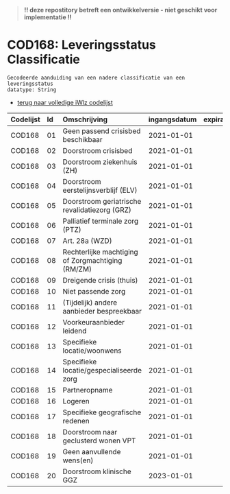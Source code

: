 > **!! deze repostitory betreft een ontwikkelversie - niet geschikt voor implementatie !!**
# COD168: Leveringsstatus Classificatie	
    Gecodeerde aanduiding van een nadere classificatie van een leveringsstatus
    datatype: String

* [terug naar volledige iWlz codelijst](../../iWlz-codelijsten.md)

|Codelijst|Id|Omschrijving|ingangsdatum|expiratiedatum|mutatiedatum|mutatie|
|:--|:--|:--|:--|:--|:--|:--|
|	COD168	|	01	|	Geen passend crisisbed beschikbaar	|	2021-01-01	|		|	2020-06-01	|	toegevoegd	|
|	COD168	|	02	|	Doorstroom crisisbed	|	2021-01-01	|		|	2020-06-01	|	toegevoegd	|
|	COD168	|	03	|	Doorstroom ziekenhuis (ZH)	|	2021-01-01	|		|	2020-06-01	|	toegevoegd	|
|	COD168	|	04	|	Doorstroom eerstelijnsverblijf (ELV)	|	2021-01-01	|		|	2020-06-01	|	toegevoegd	|
|	COD168	|	05	|	Doorstroom geriatrische revalidatiezorg (GRZ)	|	2021-01-01	|		|	2020-06-01	|	toegevoegd	|
|	COD168	|	06	|	Palliatief terminale zorg (PTZ)	|	2021-01-01	|		|	2020-06-01	|	toegevoegd	|
|	COD168	|	07	|	Art. 28a (WZD)	|	2021-01-01	|		|	2020-06-01	|	toegevoegd	|
|	COD168	|	08	|	Rechterlijke machtiging of Zorgmachtiging (RM/ZM)	|	2021-01-01	|		|	2021-06-03	|	gewijzigd	|
|	COD168	|	09	|	Dreigende crisis (thuis)	|	2021-01-01	|		|	2020-06-01	|	toegevoegd	|
|	COD168	|	10	|	Niet passende zorg	|	2021-01-01	|		|	2020-06-01	|	toegevoegd	|
|	COD168	|	11	|	(Tijdelijk) andere aanbieder bespreekbaar	|	2021-01-01	|		|	2020-06-01	|	toegevoegd	|
|	COD168	|	12	|	Voorkeuraanbieder leidend	|	2021-01-01	|		|	2020-06-01	|	toegevoegd	|
|	COD168	|	13	|	Specifieke locatie/woonwens	|	2021-01-01	|		|	2020-06-01	|	toegevoegd	|
|	COD168	|	14	|	Specifieke locatie/gespecialiseerde zorg	|	2021-01-01	|		|	2020-06-01	|	toegevoegd	|
|	COD168	|	15	|	Partneropname	|	2021-01-01	|		|	2020-06-01	|	toegevoegd	|
|	COD168	|	16	|	Logeren	|	2021-01-01	|		|	2020-06-01	|	toegevoegd	|
|	COD168	|	17	|	Specifieke geografische redenen	|	2021-01-01	|		|	2020-06-01	|	toegevoegd	|
|	COD168	|	18	|	Doorstroom naar geclusterd wonen VPT	|	2021-01-01	|		|	2020-06-01	|	toegevoegd	|
|	COD168	|	19	|	Geen aanvullende wens(en)	|	2021-01-01	|		|	2020-06-01	|	toegevoegd	|
|	COD168	|	20	|	Doorstroom klinische GGZ	|	2023-01-01	|		|	2022-07-01	|	toegevoegd	|
